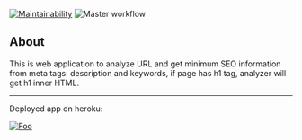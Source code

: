 [![Maintainability](https://api.codeclimate.com/v1/badges/781101633a505d5b4463/maintainability)](https://codeclimate.com/github/badta5te/php-project-lvl3/maintainability)
![Master workflow](https://github.com/badta5te/php-project-lvl3/workflows/Master%20workflow/badge.svg)

## About

This is web application to analyze URL and get minimum SEO information from meta tags: description and keywords, if page has h1 tag, analyzer will get h1 inner HTML.

***

Deployed app on heroku:

[![Foo](https://i.imgur.com/eTxrQF8.png?2)](https://safe-waters-21300.herokuapp.com)
